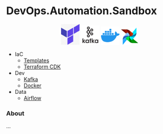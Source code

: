 # DevOps.Automation.Sandbox
<p align="center">
 <img width ='50px' src='./doc/assets/terraform.png'>
 <img width ='50px' src='./doc/assets/apache_kafka.png'>
 <img width ='50px'src='./doc/assets/docker.png'>
 <img width ='46px'src='./doc/assets/airflow-icon-1024x1024-d7aic6od.png'>
</p>

<!--ts-->
   * IaC
      * [Templates](https://github.com/cgalmeida/DevOps.Terraform.Sandbox/tree/main/templates/terraform)
      * [Terraform CDK](https://github.com/cgalmeida/DevOps.Terraform.Sandbox/tree/main/templates/terraform)
   * Dev
      * [Kafka](https://github.com/cgalmeida/DevOps.Terraform.Sandbox/tree/main/templates/kafka)
      * [Docker](https://github.com/cgalmeida/DevOps.Terraform.Sandbox/tree/main/templates/scripts)
   * Data
      * [Airflow](https://github.com/cgalmeida/DevOps.Terraform.Sandbox/tree/main/templates/airflow)
<!--te-->

### About
  ...
